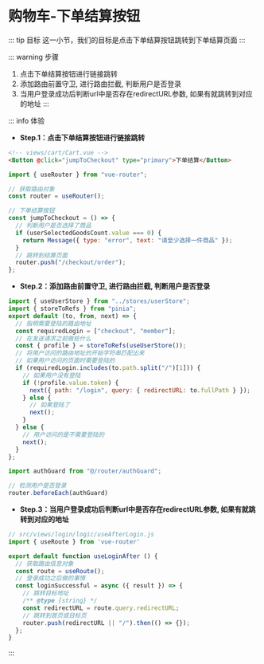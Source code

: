 # 购物车-下单结算按钮

::: tip 目标
这一小节，我们的目标是点击下单结算按钮跳转到下单结算页面
:::

::: warning 步骤

1. 点击下单结算按钮进行链接跳转
2. 添加路由前置守卫, 进行路由拦截, 判断用户是否登录
3. 当用户登录成功后判断url中是否存在redirectURL参数, 如果有就跳转到对应的地址
:::

::: info 体验

* **Step.1：点击下单结算按钮进行链接跳转**

```html
<!-- views/cart/Cart.vue -->
<Button @click="jumpToCheckout" type="primary">下单结算</Button>
```

```js
import { useRouter } from "vue-router";

// 获取路由对象
const router = useRouter();

// 下单结算按钮
const jumpToCheckout = () => {
  // 判断用户是否选择了商品
  if (userSelectedGoodsCount.value === 0) {
    return Message({ type: "error", text: "请至少选择一件商品" });
  }
  // 跳转到结算页面
  router.push("/checkout/order");
};
```

* **Step.2：添加路由前置守卫, 进行路由拦截, 判断用户是否登录**

```js
import { useUserStore } from "../stores/userStore";
import { storeToRefs } from "pinia";
export default (to, from, next) => {
  // 指明需要登陆的路由地址
  const requiredLogin = ["checkout", "member"];
  // 在发送请求之前做些什么
  const { profile } = storeToRefs(useUserStore());
  // 将用户访问的路由地址的开始字符串匹配出来
  // 如果用户访问的页面时需要登陆的
  if (requiredLogin.includes(to.path.split("/")[1])) {
    // 如果用户没有登陆
    if (!profile.value.token) {
      next({ path: "/login", query: { redirectURL: to.fullPath } });
    } else {
      // 如果登陆了
      next();
    }
  } else {
    // 用户访问的是不需要登陆的
    next();
  }
};

```

```js
import authGuard from "@/router/authGuard";

// 检测用户是否登录
router.beforeEach(authGuard)
```

* **Step.3：当用户登录成功后判断url中是否存在redirectURL参数, 如果有就跳转到对应的地址**

```js
// src/views/login/logic/useAfterLogin.js
import { useRoute } from 'vue-router'

export default function useLoginAfter () {
  // 获取路由信息对象
  const route = useRoute();
  // 登录成功之后做的事情
  const loginSuccessful = async ({ result }) => {
    // 跳转目标地址
    /** @type {string} */
    const redirectURL = route.query.redirectURL;
    // 跳转到首页或目标页
    router.push(redirectURL || "/").then(() => {});
  };
}
```

:::
